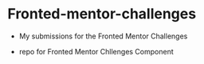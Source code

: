 # Fronted-mentor-challenges

 - My submissions for the Fronted Mentor Challenges

 - repo for Fronted Mentor Chllenges Component